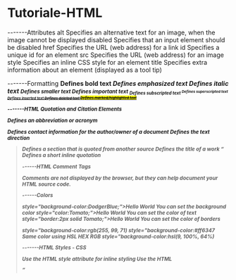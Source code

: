 # Tutoriale-HTML

-------Attributes
alt	       Specifies an alternative text for an image, when the image cannot be displayed
disabled   Specifies that an input element should be disabled
href       Specifies the URL (web address) for a link
id         Specifies a unique id for an element
src        Specifies the URL (web address) for an image
style      Specifies an inline CSS style for an element
title      Specifies extra information about an element (displayed as a tool tip)


-------Formatting
<b>	    Defines bold text
<em>	Defines emphasized text 
<i>	    Defines italic text
<small>	Defines smaller text
<strong>Defines important text
<sub>	Defines subscripted text
<sup>	Defines superscripted text
<ins>	Defines inserted text
<del>	Defines deleted text
<mark>	Defines marked/highlighted text

-------HTML Quotation and Citation Elements
       
<abbr>	        Defines an abbreviation or acronym
<address>	    Defines contact information for the author/owner of a document
<bdo>	        Defines the text direction
<blockquote>	Defines a section that is quoted from another source
<cite>	        Defines the title of a work
<q>	            Defines a short inline quotation

------HTML Comment Tags

<!-- This is a comment -->  Comments are not displayed by the browser, but they can help document your HTML source code.

------Colors

 style="background-color:DodgerBlue;">Hello World   You can set the background color
 style="color:Tomato;">Hello World                  You can set the color of text
 style="border:2px solid Tomato;">Hello World       You can set the color of borders
 
 style="background-color:rgb(255, 99, 71)
 style="background-color:#ff6347                    Same color using HSL HEX RGB
 style="background-color:hsl(9, 100%, 64%)

-------HTML Styles - CSS

Use the HTML style attribute for inline styling
Use the HTML <style> element to define internal CSS
Use the HTML <link> element to refer to an external CSS file
Use the HTML <head> element to store <style> and <link> elements
Use the CSS color property for text colors
Use the CSS font-family property for text fonts
Use the CSS font-size property for text sizes
Use the CSS border property for borders
Use the CSS padding property for space inside the border
Use the CSS margin property for space outside the border

-------HTML Links

<a>	        Defines a hyperlink
Use the href attribute to define the link address
Use the target attribute to define where to open the linked document
Use the <img> element (inside <a>) to use an image as a link
Use the id attribute (id="value") to define bookmarks in a page
Use the href attribute (href="#value") to link to the bookmark
The title attribute specifies extra information about an element.

--------HTML Images

<img>	    Defines an image
<map>	    Defines an image-map
<area>	    Defines a clickable area inside an image-map
<picture>	Defines a container for multiple image resources
Use the HTML src attribute to define the URL of the image
Use the HTML alt attribute to define an alternate text for an image, if it cannot be displayed
Use the HTML width and height attributes to define the size of the image
Use the CSS float property to let the image float

-------HTML Tabels

<table>	    Defines a table
<th>	    Defines a header cell in a table
<tr>	    Defines a row in a table
<td>	    Defines a cell in a table
<caption>	Defines a table caption
<colgroup>	Specifies a group of one or more columns in a table for formatting
<col>	    Specifies column properties for each column within a <colgroup> element

-------HTML Lists

<ul>	Defines an unordered list
<ol>	Defines an ordered list
<li>	Defines a list item
<dl>	Defines a description list
<dt>	Defines a term in a description list
<dd>	Describes the term in a description list
Use the CSS list-style-type property to define the list item marker
Use the HTML type attribute to define the numbering type